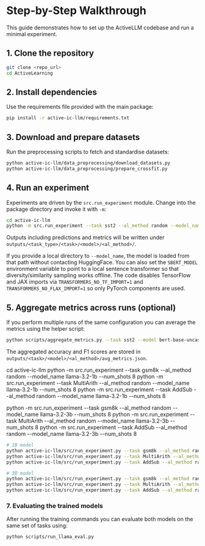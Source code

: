 # Step-by-Step Walkthrough

This guide demonstrates how to set up the ActiveLLM codebase and run a minimal experiment.

## 1. Clone the repository

```bash
git clone <repo_url>
cd ActiveLearning
```

## 2. Install dependencies

Use the requirements file provided with the main package:

```bash
pip install -r active-ic-llm/requirements.txt
```

## 3. Download and prepare datasets

Run the preprocessing scripts to fetch and standardise datasets:

```bash
python active-ic-llm/data_preprocessing/download_datasets.py
python active-ic-llm/data_preprocessing/prepare_crossfit.py
```

## 4. Run an experiment

Experiments are driven by the `src.run_experiment` module. Change into the package directory and invoke it with `-m`:

```bash
cd active-ic-llm
python -m src.run_experiment --task sst2 --al_method random --model_name bert-base-uncased --num_shots 8
```

Outputs including predictions and metrics will be written under `outputs/<task_type>/<task>/<model>/<al_method>/`.

If you provide a local directory to `--model_name`, the model is loaded from
that path without contacting HuggingFace. You can also set the `SBERT_MODEL`
environment variable to point to a local sentence transformer so that
diversity/similarity sampling works offline.
The code disables TensorFlow and JAX imports via
`TRANSFORMERS_NO_TF_IMPORT=1` and `TRANSFORMERS_NO_FLAX_IMPORT=1` so only
PyTorch components are used.

## 5. Aggregate metrics across runs (optional)

If you perform multiple runs of the same configuration you can average the metrics using the helper script:

```bash
python scripts/aggregate_metrics.py --task sst2 --model bert-base-uncased --al_method random
```

The aggregated accuracy and F1 scores are stored in `outputs/<task>/<model>/<al_method>/avg_metrics.json`.

cd active-ic-llm
python -m src.run_experiment --task gsm8k --al_method random --model_name llama-3.2-1b --num_shots 8
python -m src.run_experiment --task MultiArith --al_method random --model_name llama-3.2-1b --num_shots 8
python -m src.run_experiment --task AddSub --al_method random --model_name llama-3.2-1b --num_shots 8

python -m src.run_experiment --task gsm8k --al_method random --model_name llama-3.2-3b --num_shots 8
python -m src.run_experiment --task MultiArith --al_method random --model_name llama-3.2-3b --num_shots 8
python -m src.run_experiment --task AddSub --al_method random --model_name llama-3.2-3b --num_shots 8

```bash
# 1B model
python active-ic-llm/src/run_experiment.py --task gsm8k --al_method random --model_name llama-3.2-1b --num_shots 8
python active-ic-llm/src/run_experiment.py --task MultiArith --al_method random --model_name llama-3.2-1b --num_shots 8
python active-ic-llm/src/run_experiment.py --task AddSub --al_method random --model_name llama-3.2-1b --num_shots 8

# 3B model
python active-ic-llm/src/run_experiment.py --task gsm8k --al_method random --model_name llama-3.2-3b --num_shots 8
python active-ic-llm/src/run_experiment.py --task MultiArith --al_method random --model_name llama-3.2-3b --num_shots 8
python active-ic-llm/src/run_experiment.py --task AddSub --al_method random --model_name llama-3.2-3b --num_shots 8
```


### 7. Evaluating the trained models

After running the training commands you can evaluate both models on the same set of tasks using:

```bash
python scripts/run_llama_eval.py
```

